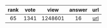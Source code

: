 
| rank | vote | view | answer | url |
|:-:|:-:|:-:|:-:|:-:|
|65|1341|1248601|16| [url](http://stackoverflow.com/questions/606191/convert-bytes-to-a-string) |
